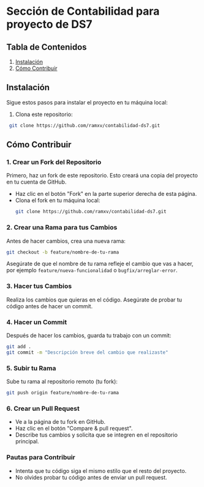 # Sección de Contabilidad para proyecto de DS7

## Tabla de Contenidos

1. [Instalación](#instalación)
3. [Cómo Contribuir](#cómo-contribuir)

## Instalación

Sigue estos pasos para instalar el proyecto en tu máquina local:

1. Clona este repositorio:
  ```bash
   git clone https://github.com/ramxv/contabilidad-ds7.git
  ```
## Cómo Contribuir


### 1. Crear un Fork del Repositorio
Primero, haz un fork de este repositorio. Esto creará una copia del proyecto en tu cuenta de GitHub.

- Haz clic en el botón "Fork" en la parte superior derecha de esta página.
- Clona el fork en tu máquina local:
  ```bash
  git clone https://github.com/ramxv/contabilidad-ds7.git
  ```

### 2. Crear una Rama para tus Cambios
Antes de hacer cambios, crea una nueva rama:
```bash
git checkout -b feature/nombre-de-tu-rama
```
Asegúrate de que el nombre de tu rama refleje el cambio que vas a hacer, por ejemplo `feature/nueva-funcionalidad` o `bugfix/arreglar-error`.

### 3. Hacer tus Cambios
Realiza los cambios que quieras en el código. Asegúrate de probar tu código antes de hacer un commit.

### 4. Hacer un Commit
Después de hacer los cambios, guarda tu trabajo con un commit:
```bash
git add .
git commit -m "Descripción breve del cambio que realizaste"
```

### 5. Subir tu Rama
Sube tu rama al repositorio remoto (tu fork):
```bash
git push origin feature/nombre-de-tu-rama
```

### 6. Crear un Pull Request
- Ve a la página de tu fork en GitHub.
- Haz clic en el botón "Compare & pull request".
- Describe tus cambios y solicita que se integren en el repositorio principal.

### Pautas para Contribuir
- Intenta que tu código siga el mismo estilo que el resto del proyecto.
- No olvides probar tu código antes de enviar un pull request.
